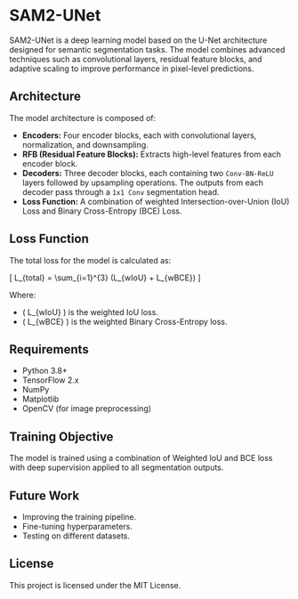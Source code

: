 # SAM2-UNet

SAM2-UNet is a deep learning model based on the U-Net architecture designed for semantic segmentation tasks. The model combines advanced techniques such as convolutional layers, residual feature blocks, and adaptive scaling to improve performance in pixel-level predictions.

## Architecture

The model architecture is composed of:
- **Encoders:** Four encoder blocks, each with convolutional layers, normalization, and downsampling.
- **RFB (Residual Feature Blocks):** Extracts high-level features from each encoder block.
- **Decoders:** Three decoder blocks, each containing two `Conv-BN-ReLU` layers followed by upsampling operations. The outputs from each decoder pass through a `1x1 Conv` segmentation head.
- **Loss Function:** A combination of weighted Intersection-over-Union (IoU) Loss and Binary Cross-Entropy (BCE) Loss.

## Loss Function

The total loss for the model is calculated as:

\[
L_{total} = \sum_{i=1}^{3} (L_{wIoU} + L_{wBCE})
\]

Where:
- \( L_{wIoU} \) is the weighted IoU loss.
- \( L_{wBCE} \) is the weighted Binary Cross-Entropy loss.

## Requirements

- Python 3.8+
- TensorFlow 2.x
- NumPy
- Matplotlib
- OpenCV (for image preprocessing)



## Training Objective

The model is trained using a combination of Weighted IoU and BCE loss with deep supervision applied to all segmentation outputs.

## Future Work
- Improving the training pipeline.
- Fine-tuning hyperparameters.
- Testing on different datasets.

## License
This project is licensed under the MIT License.

